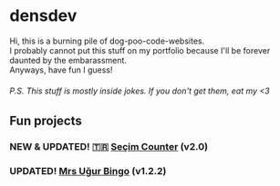 # densdev
Hi, this is a burning pile of dog-poo-code-websites. \
I probably cannot put this stuff on my portfolio because I'll be forever daunted by the embarassment. \
Anyways, have fun I guess!
###### P.S. This stuff is mostly inside jokes. If you don't get them, eat my <3
## Fun projects
### NEW & UPDATED! 🇹🇷 [Seçim Counter](https://denswastaken.github.io/SecimCounter/) (v2.0)
### UPDATED! [Mrs Uğur Bingo](https://denswastaken.github.io/MrsUgurBingo/) (v1.2.2)

